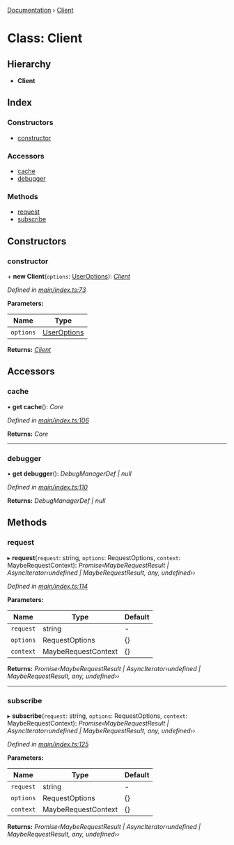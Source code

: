 [Documentation](../README.md) › [Client](client.md)

# Class: Client

## Hierarchy

* **Client**

## Index

### Constructors

* [constructor](client.md#constructor)

### Accessors

* [cache](client.md#cache)
* [debugger](client.md#debugger)

### Methods

* [request](client.md#request)
* [subscribe](client.md#subscribe)

## Constructors

###  constructor

\+ **new Client**(`options`: [UserOptions](../interfaces/useroptions.md)): *[Client](client.md)*

*Defined in [main/index.ts:73](https://github.com/badbatch/graphql-box/blob/8e1deb1/packages/client/src/main/index.ts#L73)*

**Parameters:**

Name | Type |
------ | ------ |
`options` | [UserOptions](../interfaces/useroptions.md) |

**Returns:** *[Client](client.md)*

## Accessors

###  cache

• **get cache**(): *Core*

*Defined in [main/index.ts:106](https://github.com/badbatch/graphql-box/blob/8e1deb1/packages/client/src/main/index.ts#L106)*

**Returns:** *Core*

___

###  debugger

• **get debugger**(): *DebugManagerDef | null*

*Defined in [main/index.ts:110](https://github.com/badbatch/graphql-box/blob/8e1deb1/packages/client/src/main/index.ts#L110)*

**Returns:** *DebugManagerDef | null*

## Methods

###  request

▸ **request**(`request`: string, `options`: RequestOptions, `context`: MaybeRequestContext): *Promise‹MaybeRequestResult | AsyncIterator‹undefined | MaybeRequestResult, any, undefined››*

*Defined in [main/index.ts:114](https://github.com/badbatch/graphql-box/blob/8e1deb1/packages/client/src/main/index.ts#L114)*

**Parameters:**

Name | Type | Default |
------ | ------ | ------ |
`request` | string | - |
`options` | RequestOptions | {} |
`context` | MaybeRequestContext | {} |

**Returns:** *Promise‹MaybeRequestResult | AsyncIterator‹undefined | MaybeRequestResult, any, undefined››*

___

###  subscribe

▸ **subscribe**(`request`: string, `options`: RequestOptions, `context`: MaybeRequestContext): *Promise‹MaybeRequestResult | AsyncIterator‹undefined | MaybeRequestResult, any, undefined››*

*Defined in [main/index.ts:125](https://github.com/badbatch/graphql-box/blob/8e1deb1/packages/client/src/main/index.ts#L125)*

**Parameters:**

Name | Type | Default |
------ | ------ | ------ |
`request` | string | - |
`options` | RequestOptions | {} |
`context` | MaybeRequestContext | {} |

**Returns:** *Promise‹MaybeRequestResult | AsyncIterator‹undefined | MaybeRequestResult, any, undefined››*
